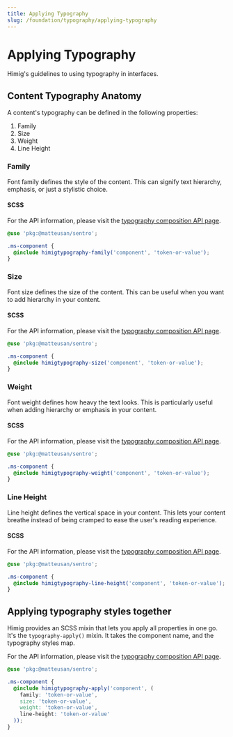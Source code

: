 ```yaml
---
title: Applying Typography
slug: /foundation/typography/applying-typography
---
```

# Applying Typography
Himig's guidelines to using typography in interfaces.

## Content Typography Anatomy
A content's typography can be defined in the following properties:

1) Family
2) Size
3) Weight
4) Line Height

### Family
Font family defines the style of the content. This can signify text hierarchy, emphasis, or just a stylistic choice.

#### SCSS
For the API information, please visit the [typography composition API page](../../api/composition/typography.md).

```scss
@use 'pkg:@matteusan/sentro';

.ms-component {
  @include himigtypography-family('component', 'token-or-value');
}
```

### Size
Font size defines the size of the content. This can be useful when you want to add hierarchy in your content.

#### SCSS
For the API information, please visit the [typography composition API page](../../api/composition/typography.md).

```scss
@use 'pkg:@matteusan/sentro';

.ms-component {
  @include himigtypography-size('component', 'token-or-value');
}
```

### Weight
Font weight defines how heavy the text looks. This is particularly useful when adding hierarchy or emphasis in your
content.

#### SCSS
For the API information, please visit the [typography composition API page](../../api/composition/typography.md).

```scss
@use 'pkg:@matteusan/sentro';

.ms-component {
  @include himigtypography-weight('component', 'token-or-value');
}
```

### Line Height
Line height defines the vertical space in your content. This lets your content breathe instead of being cramped to ease
the user's reading experience.

#### SCSS
For the API information, please visit the [typography composition API page](../../api/composition/typography.md).

```scss
@use 'pkg:@matteusan/sentro';

.ms-component {
  @include himigtypography-line-height('component', 'token-or-value');
}
```

## Applying typography styles together
Himig provides an SCSS mixin that lets you apply all properties in one go. It's the `typography-apply()` mixin. It takes the component name, and the typography styles map.

For the API information, please visit the [typography composition API page](../../api/composition/typography.md).

```scss
@use 'pkg:@matteusan/sentro';

.ms-component {
  @include himigtypography-apply('component', (
    family: 'token-or-value',
    size: 'token-or-value',
    weight: 'token-or-value',
    line-height: 'token-or-value'
  ));
}
```